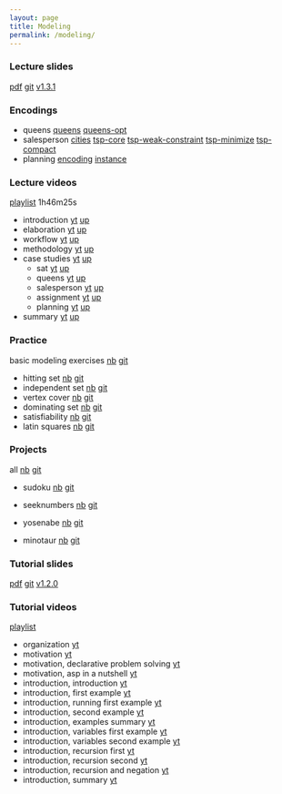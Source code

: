 ```yaml
---
layout: page
title: Modeling
permalink: /modeling/
---
```

### Lecture slides

  [pdf](https://github.com/potassco-asp-course/course/releases/download/v1.3.1/modeling.pdf)
  [git](https://github.com/potassco-asp-course/modeling)
  [v1.3.1](https://github.com/potassco-asp-course/course/releases/tag/v1.3.1)

### Encodings

  * queens
	[queens](https://github.com/potassco-asp-course/course/releases/download/v1.3.1/queens.lp)
	[queens-opt](https://github.com/potassco-asp-course/course/releases/download/v1.3.1/queens-opt.lp)
  * salesperson
  	[cities](https://github.com/potassco-asp-course/course/releases/download/v1.3.1/cities.lp)
  	[tsp-core](https://github.com/potassco-asp-course/course/releases/download/v1.3.1/tsp-core.lp)
	[tsp-weak-constraint](https://github.com/potassco-asp-course/course/releases/download/v1.3.1/tsp-weak-constraint.lp)
	[tsp-minimize](https://github.com/potassco-asp-course/course/releases/download/v1.3.1/tsp-minimize.lp)
	[tsp-compact](https://github.com/potassco-asp-course/course/releases/download/v1.3.1/tsp-compact.lp)
  * planning
	[encoding](https://github.com/potassco-asp-course/course/releases/download/v1.3.1/planning-encoding.lp)
	[instance](https://github.com/potassco-asp-course/course/releases/download/v1.3.1/planning-instance.lp)

### Lecture videos

  [playlist](https://www.youtube.com/playlist?list=PL7DBaibuDD9MUeCOgW6j1N3hxhMOEi002) 1h46m25s

  * introduction
	[yt](https://youtu.be/xuNQF04tqD0)
	[up](https://mediaup.uni-potsdam.de/Play/24088)
  * elaboration
	[yt](https://youtu.be/_is_x-eaFEM)
	[up](https://mediaup.uni-potsdam.de/Play/24097)
  * workflow
	[yt](https://youtu.be/cnvjafmJTVc)
	[up](https://mediaup.uni-potsdam.de/Play/24099)
  * methodology
	[yt](https://youtu.be/7HciHpz1dHo)
	[up](https://mediaup.uni-potsdam.de/Play/24100)
  * case studies
	  [yt](https://youtu.be/j1YPqsdSUxA)
	  [up](https://mediaup.uni-potsdam.de/Play/24628)
	* sat
	  [yt](https://youtu.be/BI7ZzDAO2uY)
	  [up](https://mediaup.uni-potsdam.de/Play/24630)
	* queens
	  [yt](https://youtu.be/EnLHTnAIiss)
	  [up](https://mediaup.uni-potsdam.de/Play/24747)
	* salesperson
	  [yt](https://youtu.be/H6PsxX_mnYk)
	  [up](https://mediaup.uni-potsdam.de/Play/24771)
	* assignment
	  [yt](https://youtu.be/WjwHWoMIydo)
	  [up](https://mediaup.uni-potsdam.de/Play/24790)
	* planning
	  [yt](https://youtu.be/Rn-jPtQjFro)
	  [up](https://mediaup.uni-potsdam.de/Play/24792)
  * summary
	[yt](https://youtu.be/52-LWJO6gTM)
	[up](https://mediaup.uni-potsdam.de/Play/24794)

### Practice

  basic modeling exercises
  [nb](https://mybinder.org/v2/gh/potassco-asp-course/notebooks/master?filepath=modeling)
  [git](https://github.com/potassco-asp-course/notebooks/tree/master/modeling)

  * hitting set
    [nb](https://mybinder.org/v2/gh/potassco-asp-course/notebooks/master?filepath=modeling%2F01-hitting.ipynb)
    [git](https://github.com/potassco-asp-course/notebooks/tree/master/modeling/01-hitting.ipynb)
  * independent set
    [nb](https://mybinder.org/v2/gh/potassco-asp-course/notebooks/master?filepath=modeling%2F02-independent.ipynb)
    [git](https://github.com/potassco-asp-course/notebooks/tree/master/modeling/02-independent.ipynb)
  * vertex cover
    [nb](https://mybinder.org/v2/gh/potassco-asp-course/notebooks/master?filepath=modeling%2F03-cover.ipynb)
    [git](https://github.com/potassco-asp-course/notebooks/tree/master/modeling/03-cover.ipynb)
  * dominating set
    [nb](https://mybinder.org/v2/gh/potassco-asp-course/notebooks/master?filepath=modeling%2F04-dominating.ipynb)
    [git](https://github.com/potassco-asp-course/notebooks/tree/master/modeling/04-dominating.ipynb)
  * satisfiability
    [nb](https://mybinder.org/v2/gh/potassco-asp-course/notebooks/master?filepath=modeling%2F05-satisfiability.ipynb)
    [git](https://github.com/potassco-asp-course/notebooks/tree/master/modeling/05-satisfiability.ipynb)
  * latin squares
    [nb](https://mybinder.org/v2/gh/potassco-asp-course/notebooks/master?filepath=modeling%2F06-latin.ipynb)
    [git](https://github.com/potassco-asp-course/notebooks/tree/master/modeling/06-latin.ipynb)

### Projects

   all
   [nb](https://mybinder.org/v2/gh/potassco-asp-course/notebooks/master?filepath=projects)
   [git](https://github.com/potassco-asp-course/notebooks/tree/master/projects)

   * sudoku
   [nb](https://mybinder.org/v2/gh/potassco-asp-course/notebooks/master?filepath=projects%2Fsudoku%2Fsudoku.ipynb)
   [git](https://github.com/potassco-asp-course/notebooks/tree/master/projects/sudoku/sudoku.ipynb)

   * seeknumbers
   [nb](https://mybinder.org/v2/gh/potassco-asp-course/notebooks/master?filepath=projects%2Fseeknumbers%2Fseeknumbers.ipynb)
   [git](https://github.com/potassco-asp-course/notebooks/tree/master/projects/seeknumbers/seeknumbers.ipynb)

   * yosenabe
   [nb](https://mybinder.org/v2/gh/potassco-asp-course/notebooks/master?filepath=projects%2Fyosenabe%2Fyosenabe.ipynb)
   [git](https://github.com/potassco-asp-course/notebooks/tree/master/projects/yosenabe/yosenabe.ipynb)

   * minotaur
   [nb](https://mybinder.org/v2/gh/potassco-asp-course/notebooks/master?filepath=projects%2Fminotaur%2Fminotaur.ipynb)
   [git](https://github.com/potassco-asp-course/notebooks/tree/master/projects/minotaur/minotaur.ipynb)

### Tutorial slides

  [pdf](https://github.com/potassco-asp-course/tutorial/releases/download/v1.2.0/tutorial.pdf)
  [git](https://github.com/potassco-asp-course/tutorial)
  [v1.2.0](https://github.com/potassco-asp-course/tutorial/releases/tag/v1.2.0)

### Tutorial videos

  [playlist](https://youtube.com/playlist?list=PL7DBaibuDD9O4I05DiQfilqPUgpClMKYu)

  * organization
	[yt](https://youtu.be/8bCsZgfBonw)
  * motivation
	[yt](https://youtu.be/0nYjm6ZSGv8)
  * motivation, declarative problem solving
	[yt](https://youtu.be/gAOaGs_VjLk)
  * motivation, asp in a nutshell
	[yt](https://youtu.be/y6K7gLbuHhY)
  * introduction, introduction
	[yt](https://youtu.be/iL7SCofdEck)
  * introduction, first example
	[yt](https://youtu.be/kDjmqycSy_o)
  * introduction, running first example
	[yt](https://youtu.be/PXk3xYbmy_s)
  * introduction, second example 
	[yt](https://youtu.be/3LeXwEenKDg)
  * introduction, examples summary
	[yt](https://youtu.be/nZ4E8t5ayd8)
  * introduction, variables first example
	[yt](https://youtu.be/VTCujuMaVoA)
  * introduction, variables second example
	[yt](https://youtu.be/X-vD_pPnrVQ)
  * introduction, recursion first
    [yt](https://youtu.be/mp8ruUr9VrQ)
  * introduction, recursion second
    [yt](https://youtu.be/EaWTt-PIgh8)
  * introduction, recursion and negation
    [yt](https://youtu.be/-ySlCvZS0-A)
  * introduction, summary
    [yt](https://youtu.be/vhQXm00W2FE)

